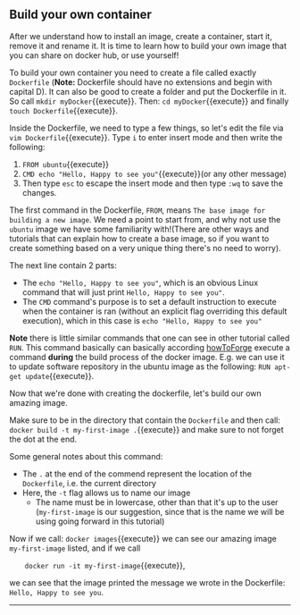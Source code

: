 ## Build your own container
After we understand how to install an image, create a container, start it, remove it and rename it. It is time to learn how to build your own image that you can share on docker hub, or use yourself!

To build your own container you need to create a file called exactly `Dockerfile` (**Note:** Dockerfile should have no extensions and begin with capital D). It can also be good to create a folder and put the Dockerfile in it. So call `mkdir myDocker`{{execute}}. Then: `cd myDocker`{{execute}} and finally `touch Dockerfile`{{execute}}.

Inside the Dockerfile, we need to type a few things, so let's edit the file via `vim Dockerfile`{{execute}}.
Type `i` to enter insert mode and then write the following:
1. `FROM ubuntu`{{execute}}
2. `CMD echo "Hello, Happy to see you"`{{execute}}(or any other message)
3. Then type `esc` to escape the insert mode and then type `:wq` to save the changes.

The first command in the Dockerfile, `FROM`, means `The base image for building a new image`. We need a point to start from, and why not use the `ubuntu` image we have some familiarity with!(There are other ways and tutorials that can explain how to create a base image, so if you want to create something based on a very unique thing there's no need to worry).

The next line contain 2 parts:
- The `echo "Hello, Happy to see you"`, which is an obvious Linux command that will just print `Hello, Happy to see you"`.
- The `CMD` command's purpose is to set a default instruction to execute when the container is ran (without an explicit flag overriding this default execution), which in this case is `echo "Hello, Happy to see you"`


**Note** there is little similar commands that one can see in other tutorial called `RUN`. This command basically can basically according [howToForge](https://www.howtoforge.com/tutorial/how-to-create-docker-images-with-dockerfile/) execute a command **during** the build process of the docker image. E.g. we can use it to update software repository in the ubuntu image as the following:
`RUN apt-get update`{{execute}}.

<!--
TODO Add the answer to the question: "what are the differences between RUN and CMD in a Dockerfile" here.
https://www.howtoforge.com/tutorial/how-to-create-docker-images-with-dockerfile/

https://thenewstack.io/docker-basics-how-to-use-dockerfiles/

In the line 35, I wrote some outlines but not sure if the explanation need to be better (have a better comparsion) or the reference need to be better. I had also copied and pasted things dirctly without various changes.
 -->


Now that we're done with creating the dockerfile, let's build our own amazing image.

Make sure to be in the directory that contain the `Dockerfile` and then call:
`docker build -t my-first-image .`{{execute}}
and make sure to not forget the dot at the end.

Some general notes about this command:
- The `.` at the end of the commend represent the location of the `Dockerfile`, i.e. the current directory
- Here, the `-t` flag allows us to name our image 
    - The name must be in lowercase, other than that it's up to the user (`my-first-image` is our suggestion, since that is the name we will be using going forward in this tutorial)

Now if we call:
`docker images`{{execute}} we can see our amazing image `my-first-image` listed, and if we call

&nbsp;&nbsp;&nbsp;&nbsp;&nbsp;&nbsp; `docker run -it my-first-image`{{execute}},

we can see that the image printed the message we wrote in the Dockerfile: `Hello, Happy to see you`.



------------------------------
